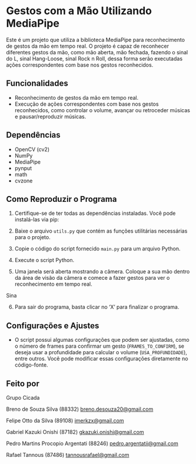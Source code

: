 # Gestos com a Mão Utilizando MediaPipe

Este é um projeto que utiliza a biblioteca MediaPipe para reconhecimento de gestos da mão em tempo real. O projeto é capaz de reconhecer diferentes gestos da mão, como mão aberta, mão fechada, fazendo o sinal do L, sinal Hang-Loose, sinal Rock n Roll, dessa forma serão executadas ações correspondentes com base nos gestos reconhecidos.

## Funcionalidades

- Reconhecimento de gestos da mão em tempo real.
- Execução de ações correspondentes com base nos gestos reconhecidos, como controlar o volume, avançar ou retroceder músicas e pausar/reproduzir músicas.

## Dependências

- OpenCV (cv2)
- NumPy
- MediaPipe
- pynput
- math
- cvzone

## Como Reproduzir o Programa

1. Certifique-se de ter todas as dependências instaladas. Você pode instalá-las via pip:

2. Baixe o arquivo `utils.py` que contém as funções utilitárias necessárias para o projeto.

3. Copie o código do script fornecido `main.py` para um arquivo Python.

4. Execute o script Python.

5. Uma janela será aberta mostrando a câmera. Coloque a sua mão dentro da área de visão da câmera e comece a fazer gestos para ver o reconhecimento em tempo real.

Sina

6. Para sair do programa, basta clicar no ‘X’ para finalizar o programa.

## Configurações e Ajustes

- O script possui algumas configurações que podem ser ajustadas, como o número de frames para confirmar um gesto (`FRAMES_TO_CONFIRM`), se deseja usar a profundidade para calcular o volume (`USA_PROFUNDIDADE`), entre outros. Você pode modificar essas configurações diretamente no código-fonte.




## Feito por

Grupo Cicada

Breno de Souza Silva (88332)
breno.desouza20@gmail.com

Felipe Otto da Silva (89108)
imerkzx@gmail.com

Gabriel Kazuki Onishi (87182)
gkazuki.onishi@gmail.com

Pedro Martins Procopio Argentati (88246)
pedro.argentatii@gmail.com

Rafael Tannous (87486)
tannousrafael@gmail.com




